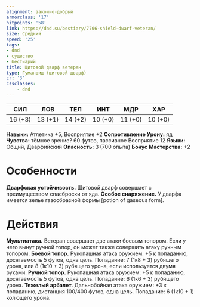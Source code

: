 ```yaml
---
alignment: законно-добрый
armorclass: '17'
hitpoints: '58'
link: https://dnd.su/bestiary/7706-shield-dwarf-veteran/
size: Средний
speed: '25'
tags:
- dnd
- существо
- бестиарий
title: Щитовой дварф ветеран
type: Гуманоид (щитовой дварф)
cr: '3'
cssclasses:
    - dnd
---
```



| СИЛ | ЛОВ | ТЕЛ | ИНТ | МДР | ХАР |
|---|---|---|---|---|---|
| 16 (+3) | 13 (+1) | 14 (+2) | 10 (+0) | 11 (+0) | 10 (+0) |
**Навыки:** Атлетика +5, Восприятие +2
**Сопротивление Урону:** яд
**Чувства:** тёмное зрение? 60 футов, пассивное Восприятие 12
**Языки:** Общий, Дварфийский
**Опасность:** 3 (700 опыта)
**Бонус Мастерства:** +2


# Особенности
**Дварфская устойчивость.** Щитовой дварф совершает с преимуществом спасброски от яда.
**Особое снаряжение.** У дварфа имеется зелье газообразной формы [potion of gaseous form].


# Действия
**Мультиатака.** Ветеран совершает две атаки боевым топором. Если у него вынут ручной топор, он может также совершить атаку ручным топором.
**Боевой топор.** Рукопашная атака оружием: +5 к попаданию, досягаемость 5 футов, одна цель. Попадание: 7 (1к8 + 3) рубящего урона, или 8 (1к10 + 3) рубящего урона, если используется двумя руками.
**Ручной топор.** Рукопашная атака оружием: +5 к попаданию, досягаемость 5 футов, одна цель. Попадание: 6 (1к6 + 3) рубящего урона.
**Тяжелый арбалет.** Дальнобойная атака оружием: +3 к попаданию, дистанция 100/400 футов, одна цель. Попадание: 6 (1к10 + 1) колющего урона.